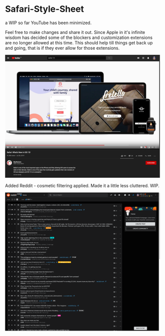 # Safari-Style-Sheet
a WIP so far YouTube has been minimized.


Feel free to make changes and share it out.  Since Apple in it's infinite wisdom has decided some of the blockers and customization extensions are no longer allowed at this time.   This should help till things get back up and going, that is if they ever allow for those extensions.

![](Screen%20Shot%202019-09-27%20at%2010.15.59%20PM.png)

Added Reddit - cosmetic filtering applied.  Made it a little less cluttered.  WIP.

![](reddit.png)
